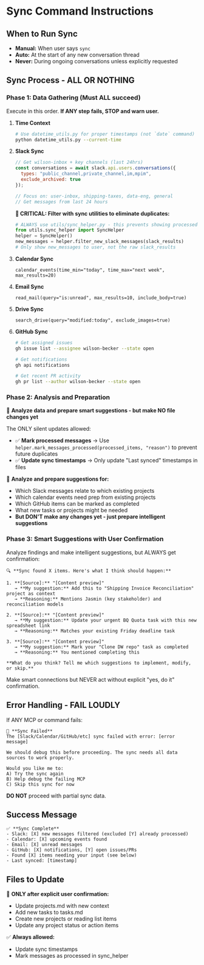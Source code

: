 # Sync Command Instructions

## When to Run Sync
- **Manual:** When user says `sync`
- **Auto:** At the start of any new conversation thread
- **Never:** During ongoing conversations unless explicitly requested

## Sync Process - ALL OR NOTHING

### Phase 1: Data Gathering (Must ALL succeed)
Execute in this order. **If ANY step fails, STOP and warn user.**

1. **Time Context**
   ```bash
   # Use datetime_utils.py for proper timestamps (not `date` command)
   python datetime_utils.py --current-time
   ```

2. **Slack Sync** 
   ```javascript
   // Get wilson-inbox + key channels (last 24hrs)
   const conversations = await slack.api.users.conversations({
     types: "public_channel,private_channel,im,mpim",
     exclude_archived: true
   });
   
   // Focus on: user-inbox, shipping-taxes, data-eng, general
   // Get messages from last 24 hours
   ```
   
   **🎯 CRITICAL: Filter with sync utilities to eliminate duplicates:**
   ```python
   # ALWAYS use utils/sync_helper.py - this prevents showing processed messages
   from utils.sync_helper import SyncHelper
   helper = SyncHelper()
   new_messages = helper.filter_new_slack_messages(slack_results)
   # Only show new_messages to user, not the raw slack_results
   ```

3. **Calendar Sync**
   ```
   calendar_events(time_min="today", time_max="next week", max_results=20)
   ```

4. **Email Sync**
   ```
   read_mail(query="is:unread", max_results=10, include_body=true)
   ```

5. **Drive Sync**
   ```
   search_drive(query="modified:today", exclude_images=true)
   ```

6. **GitHub Sync**
   ```bash
   # Get assigned issues
   gh issue list --assignee wilson-becker --state open
   
   # Get notifications  
   gh api notifications
   
   # Get recent PR activity
   gh pr list --author wilson-becker --state open
   ```

### Phase 2: Analysis and Preparation
🎯 **Analyze data and prepare smart suggestions - but make NO file changes yet**

The ONLY silent updates allowed:
- ✅ **Mark processed messages** → Use `helper.mark_messages_processed(processed_items, "reason")` to prevent future duplicates
- ✅ **Update sync timestamps** → Only update "Last synced" timestamps in files

🧠 **Analyze and prepare suggestions for:**
- Which Slack messages relate to which existing projects
- Which calendar events need prep from existing projects  
- Which GitHub items can be marked as completed
- What new tasks or projects might be needed
- **But DON'T make any changes yet - just prepare intelligent suggestions**

### Phase 3: Smart Suggestions with User Confirmation
Analyze findings and make intelligent suggestions, but ALWAYS get confirmation:

```
🔍 **Sync found X items. Here's what I think should happen:**

1. **[Source]:** "[Content preview]"
   → **My suggestion:** Add this to "Shipping Invoice Reconciliation" project as context
   → **Reasoning:** Mentions Jasmin (key stakeholder) and reconciliation models
   
2. **[Source]:** "[Content preview]"  
   → **My suggestion:** Update your urgent BQ Quota task with this new spreadsheet link
   → **Reasoning:** Matches your existing Friday deadline task

3. **[Source]:** "[Content preview]"
   → **My suggestion:** Mark your "Clone DW repo" task as completed
   → **Reasoning:** You mentioned completing this

**What do you think? Tell me which suggestions to implement, modify, or skip.**
```

Make smart connections but NEVER act without explicit "yes, do it" confirmation.

## Error Handling - FAIL LOUDLY

If ANY MCP or command fails:
```
🚨 **Sync Failed**
The [Slack/Calendar/GitHub/etc] sync failed with error: [error message]

We should debug this before proceeding. The sync needs all data sources to work properly.

Would you like me to:
A) Try the sync again
B) Help debug the failing MCP
C) Skip this sync for now
```

**DO NOT** proceed with partial sync data.

## Success Message
```
✅ **Sync Complete**
- Slack: [X] new messages filtered (excluded [Y] already processed)
- Calendar: [X] upcoming events found
- Email: [X] unread messages
- GitHub: [X] notifications, [Y] open issues/PRs
- Found [X] items needing your input (see below)
- Last synced: [timestamp]
```

## Files to Update
🚨 **ONLY after explicit user confirmation:**
- Update projects.md with new context
- Add new tasks to tasks.md  
- Create new projects or reading list items
- Update any project status or action items

✅ **Always allowed:**
- Update sync timestamps
- Mark messages as processed in sync_helper
